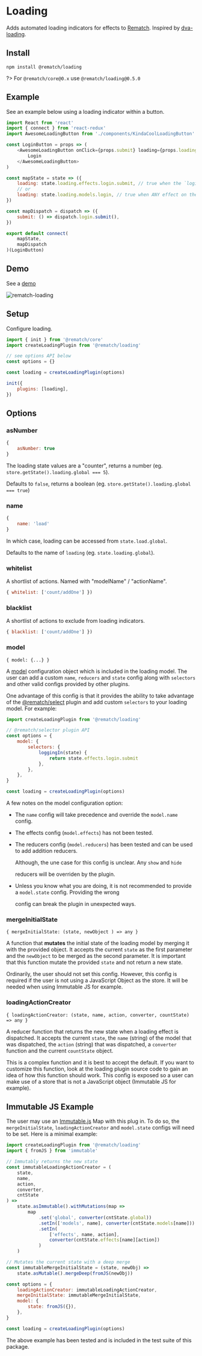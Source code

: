 # Loading

Adds automated loading indicators for effects to [Rematch](https://github.com/rematch/rematch). Inspired by [dva-loading](https://github.com/dvajs/dva-loading).

## Install

```text
npm install @rematch/loading
```

?> For `@rematch/core@0.x` use `@rematch/loading@0.5.0`

## Example

See an example below using a loading indicator within a button.

```javascript
import React from 'react'
import { connect } from 'react-redux'
import AwesomeLoadingButton from './components/KindaCoolLoadingButton'

const LoginButton = props => (
	<AwesomeLoadingButton onClick={props.submit} loading={props.loading}>
		Login
	</AwesomeLoadingButton>
)

const mapState = state => ({
	loading: state.loading.effects.login.submit, // true when the `login/submit` effect is running
	// or
	loading: state.loading.models.login, // true when ANY effect on the `login` model is running
})

const mapDispatch = dispatch => ({
	submit: () => dispatch.login.submit(),
})

export default connect(
	mapState,
	mapDispatch
)(LoginButton)
```

## Demo

See a [demo](https://github.com/rematch/rematch/tree/master/plugins/loading/examples/react-loading-example)

![rematch-loading](https://user-images.githubusercontent.com/4660659/33303781-00c786b2-d3ba-11e7-8216-1b2b8eebbf85.gif)

## Setup

Configure loading.

```javascript
import { init } from '@rematch/core'
import createLoadingPlugin from '@rematch/loading'

// see options API below
const options = {}

const loading = createLoadingPlugin(options)

init({
	plugins: [loading],
})
```

## Options

### asNumber

```javascript
{
	asNumber: true
}
```

The loading state values are a "counter", returns a number \(eg. `store.getState().loading.global === 5`\).

Defaults to `false`, returns a boolean \(eg. `store.getState().loading.global === true`\)

### name

```javascript
{
	name: 'load'
}
```

In which case, loading can be accessed from `state.load.global`.

Defaults to the name of `loading` \(eg. `state.loading.global`\).

### whitelist

A shortlist of actions. Named with "modelName" / "actionName".

```javascript
{ whitelist: ['count/addOne'] })
```

### blacklist

A shortlist of actions to exclude from loading indicators.

```javascript
{ blacklist: ['count/addOne'] })
```

### model

`{ model: {...} }`

A [model](https://github.com/rematch/rematch/blob/master/docs/api.md#model) configuration object which is included in the loading model. The user can add a custom `name`, `reducers` and `state` config along with `selectors` and other valid configs provided by other plugins.

One advantage of this config is that it provides the ability to take advantage of the [@rematch/select](https://github.com/rematch/rematch/blob/master/plugins/select/README.md) plugin and add custom `selectors` to your loading model. For example:

```javascript
import createLoadingPlugin from '@rematch/loading'

// @rematch/selector plugin API
const options = {
	model: {
		selectors: {
			loggingIn(state) {
				return state.effects.login.submit
			},
		},
	},
}

const loading = createLoadingPlugin(options)
```

A few notes on the model configuration option:

- The `name` config will take precedence and override the `model.name` config.
- The effects config \(`model.effects`\) has not been tested.
- The reducers config \(`model.reducers`\) has been tested and can be used to add addition reducers.

  Although, the une case for this config is unclear. Any `show` and `hide`

  reducers will be overriden by the plugin.

- Unless you know what you are doing, it is not recommended to provide a `model.state` config. Providing the wrong

  config can break the plugin in unexpected ways.

### mergeInitialState

`{ mergeInitialState: (state, newObject ) => any }`

A function that **mutates** the initial state of the loading model by merging it with the provided object. It accepts the current `state` as the first parameter and the `newObject` to be merged as the second parameter. It is important that this function mutate the provided `state` and not return a new state.

Ordinarily, the user should not set this config. However, this config is required if the user is not using a JavaScript Object as the store. It will be needed when using Immutable JS for example.

### loadingActionCreator

`{ loadingActionCreator: (state, name, action, converter, countState) => any }`

A reducer function that returns the new state when a loading effect is dispatched. It accepts the current `state`, the `name` \(string\) of the model that was dispatched, the `action` \(string\) that was dispatched, a `converter` function and the current `countState` object.

This is a complex function and it is best to accept the default. If you want to customize this function, look at the loading plugin source code to gain an idea of how this function should work. This config is exposed so a user can make use of a store that is not a JavaScript object \(Immutable JS for example\).

## Immutable JS Example

The user may use an [Immutable.js](https://facebook.github.io/immutable-js/) Map with this plug in. To do so, the `mergeInitialState`, `loadingActionCreator` and `model.state` configs will need to be set. Here is a minimal example:

```javascript
import createLoadingPlugin from '@rematch/loading'
import { fromJS } from 'immutable'

// Immutably returns the new state
const immutableLoadingActionCreator = (
	state,
	name,
	action,
	converter,
	cntState
) =>
	state.asImmutable().withMutations(map =>
		map
			.set('global', converter(cntState.global))
			.setIn(['models', name], converter(cntState.models[name]))
			.setIn(
				['effects', name, action],
				converter(cntState.effects[name][action])
			)
	)

// Mutates the current state with a deep merge
const immutableMergeInitialState = (state, newObj) =>
	state.asMutable().mergeDeep(fromJS(newObj))

const options = {
	loadingActionCreator: immutableLoadingActionCreator,
	mergeInitialState: immutableMergeInitialState,
	model: {
		state: fromJS({}),
	},
}

const loading = createLoadingPlugin(options)
```

The above example has been tested and is included in the test suite of this package.
